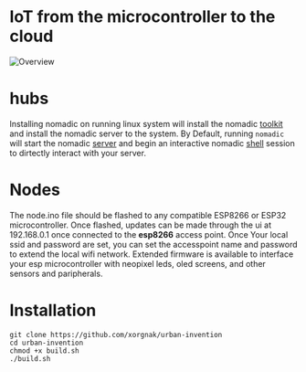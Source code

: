 
# IoT from the microcontroller to the cloud
![Overview](http://www.plantuml.com/plantuml/png/JO-n3e8m48PtdkB2xe89SJ8i9WwYH4oC8HqEQ8G0jXxNWHZVtLQiOVo_VdVtDnaPYStG1ngh3kyImdI2ewhb6C8hWCAcNPPleZY6AtBL25XjeTYRKioFPnnrAOaco5guODbBNYZl_reRl_iQPkr6XoV_n9ioD5zS-g77leZBhiewWimA93mxe6Qb1VXywckmKvs3dkK34aFQ4YboLnBvgEsdFm00)

# hubs

Installing nomadic on running linux system will install the nomadic [toolkit](/TOOLS.md) and install the nomadic server to the system.  By Default, running `nomadic` will start the nomadic [server](/SERVER.md) and begin an interactive nomadic [shell](/SHELL.md) session to dirtectly interact with your server.

# Nodes

The node.ino file should be flashed to any compatible ESP8266 or ESP32 microcontroller.  Once flashed, updates can be made through the ui at 192.168.0.1 once connected to the **esp8266** access point.  Once Your local ssid and password are set, you can set the accesspoint name and password to extend the local wifi network.  Extended firmware is available to interface your esp microcontroller with neopixel leds, oled screens, and other sensors and paripherals.

# Installation

```
git clone https://github.com/xorgnak/urban-invention
cd urban-invention
chmod +x build.sh
./build.sh
```
